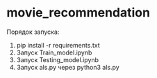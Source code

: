 # movie_recommendation

Порядок запуска:
1) pip install -r requirements.txt
2) Запуск Train_model.ipynb
3) Запуск Testing_model.ipynb
4) Запуск als.py через python3 als.py
